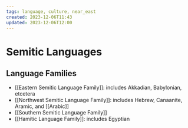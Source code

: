 ```yaml
---
tags: language, culture, near_east
created: 2023-12-06T11:43
updated: 2023-12-06T12:00
---
```


# Semitic Languages

## Language Families

- [[Eastern Semitic Language Family]]: includes Akkadian, Babylonian, etcetera
- [[Northwest Semitic Language Family]]: includes Hebrew, Canaanite, Aramic, and [[Arabic]]
- [[Southern Semitic Language Family]]
- [[Hamitic Language Family]]: includes Egyptian